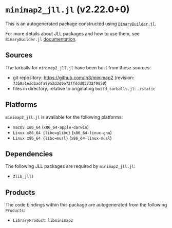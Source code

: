 # `minimap2_jll.jl` (v2.22.0+0)

This is an autogenerated package constructed using [`BinaryBuilder.jl`](https://github.com/JuliaPackaging/BinaryBuilder.jl).

For more details about JLL packages and how to use them, see `BinaryBuilder.jl` [documentation](https://juliapackaging.github.io/BinaryBuilder.jl/dev/jll/).

## Sources

The tarballs for `minimap2_jll.jl` have been built from these sources:

* git repository: https://github.com/lh3/minimap2 (revision: `7358a1ead1adfa89a2d3d0e72ffddd05732f9850`)
* files in directory, relative to originating `build_tarballs.jl`: `./static`

## Platforms

`minimap2_jll.jl` is available for the following platforms:

* `macOS x86_64` (`x86_64-apple-darwin`)
* `Linux x86_64 {libc=glibc}` (`x86_64-linux-gnu`)
* `Linux x86_64 {libc=musl}` (`x86_64-linux-musl`)

## Dependencies

The following JLL packages are required by `minimap2_jll.jl`:

* `Zlib_jll)`

## Products

The code bindings within this package are autogenerated from the following `Products`:

* `LibraryProduct`: `libminimap2`
